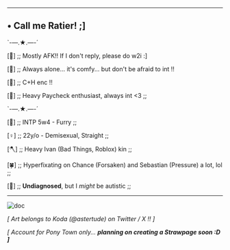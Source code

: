 ----------------------------------
## • Call me Ratier! ;\]

`-—.★.—-´

\[🌙\] ;; Mostly AFK!! If I don't reply, please do w2i :\]

\[🍃\] ;; Always alone... it's comfy... but don't be afraid to int !!

\[🌟\] ;; C+H enc !!

\[🍕\] ;; Heavy Paycheck enthusiast, always int <3 ;; 
  
`-—.★.—-´

\[🪻\] ;; INTP 5w4 - Furry ;; 

\[♀️\] ;; 22y/o - Demisexual, Straight ;; 

\[🪓\] ;; Heavy Ivan \(Bad Things, Roblox\) kin ;;

\[🍀\] ;; Hyperfixating on Chance \(Forsaken\) and Sebastian \(Pressure\) a lot, lol ;;

\[🌈\] ;; **Undiagnosed**, but I *might* be autistic ;;

 ----------------------------------
 

![doc](https://github.com/user-attachments/assets/af08dbd3-6a8f-4e54-8db3-3686fd4aa71f)

*\[ Art belongs to Koda \(@astertude\) on Twitter / X !! \]*

*\[ Account for Pony Town only... **planning on creating a Strawpage soon :D \]***
